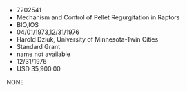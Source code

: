 * 7202541
* Mechanism and Control of Pellet Regurgitation in Raptors
* BIO,IOS
* 04/01/1973,12/31/1976
* Harold Dziuk, University of Minnesota-Twin Cities
* Standard Grant
*   name not available
* 12/31/1976
* USD 35,900.00

NONE